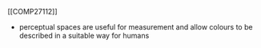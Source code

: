[[COMP27112]]

- perceptual spaces are useful for measurement and allow colours to be described in a suitable way for humans